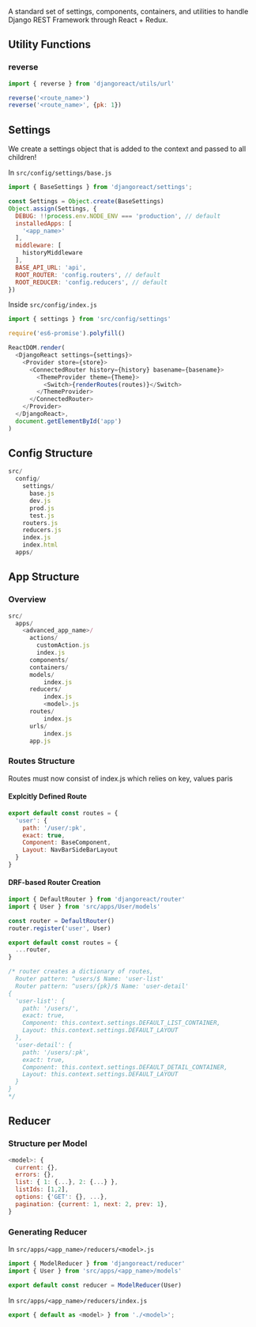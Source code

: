 A standard set of settings, components, containers, and utilities to handle Django REST Framework through React + Redux.

## Utility Functions
### reverse
```js
import { reverse } from 'djangoreact/utils/url'

reverse('<route_name>')
reverse('<route_name>', {pk: 1})
```

## Settings
We create a settings object that is added to the context and passed to all children!

In `src/config/settings/base.js`
```js
import { BaseSettings } from 'djangoreact/settings';

const Settings = Object.create(BaseSettings)
Object.assign(Settings, {
  DEBUG: !!process.env.NODE_ENV === 'production', // default
  installedApps: [
    '<app_name>'
  ],
  middleware: [
    historyMiddleware
  ],
  BASE_API_URL: 'api',
  ROOT_ROUTER: 'config.routers', // default
  ROOT_REDUCER: 'config.reducers', // default
})
```


Inside `src/config/index.js`
```js
import { settings } from 'src/config/settings'

require('es6-promise').polyfill()

ReactDOM.render(
  <DjangoReact settings={settings}>
    <Provider store={store}>
      <ConnectedRouter history={history} basename={basename}>
        <ThemeProvider theme={Theme}>
          <Switch>{renderRoutes(routes)}</Switch>
        </ThemeProvider>
      </ConnectedRouter>
    </Provider>
  </DjangoReact>,
  document.getElementById('app')
)
```

## Config Structure
```js
src/
  config/
    settings/
      base.js
      dev.js
      prod.js
      test.js
    routers.js
    reducers.js
    index.js
    index.html
  apps/
```

## App Structure
### Overview
```js
src/
  apps/
    <advanced_app_name>/
      actions/
        customAction.js
        index.js
      components/
      containers/
      models/
          index.js
      reducers/
          index.js
          <model>.js
      routes/
          index.js
      urls/
          index.js
      app.js
```

### Routes Structure
Routes must now consist of index.js which relies on key, values paris 

#### Explcitly Defined Route
```js
export default const routes = {
  'user': {
    path: '/user/:pk',
    exact: true,
    Component: BaseComponent,
    Layout: NavBarSideBarLayout
  }
}
```

#### DRF-based Router Creation
```js
import { DefaultRouter } from 'djangoreact/router'
import { User } from 'src/apps/User/models'

const router = DefaultRouter()
router.register('user', User)

export default const routes = {
  ...router,
}

/* router creates a dictionary of routes,
  Router pattern: ^users/$ Name: 'user-list'
  Router pattern: ^users/{pk}/$ Name: 'user-detail'
{
  'user-list': {
    path: '/users/',
    exact: true,
    Component: this.context.settings.DEFAULT_LIST_CONTAINER,
    Layout: this.context.settings.DEFAULT_LAYOUT
  },
  'user-detail': {
    path: '/users/:pk',
    exact: true,
    Component: this.context.settings.DEFAULT_DETAIL_CONTAINER,
    Layout: this.context.settings.DEFAULT_LAYOUT
  }
}
*/
```

## Reducer

### Structure per Model
```js
<model>: {
  current: {},
  errors: {},
  list: { 1: {...}, 2: {...} },
  listIds: [1,2],
  options: {'GET': {}, ...},
  pagination: {current: 1, next: 2, prev: 1},
}
```

### Generating Reducer
In `src/apps/<app_name>/reducers/<model>.js`
```js
import { ModelReducer } from 'djangoreact/reducer'
import { User } from 'src/apps/<app_name>/models'

export default const reducer = ModelReducer(User)
```

In `src/apps/<app_name>/reducers/index.js`
```js
export { default as <model> } from './<model>';
```
